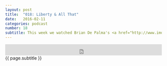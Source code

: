 ```yaml
---
layout: post
title:  "018: Liberty & All That"
date:   2016-02-11
categories: podcast
number: 18
subtitle: This week we watched Brian De Palma's <a href="http://www.imdb.com/title/tt0082085/?ref_=fn_al_tt_1" target="_blank">Blow Out</a>! The generally slept on stylistic and suspenseful Travolta film. We talk life vs media, the portrayal of 'Merica, Jack Terry's motivation, whether De Palma is a misogynist, and we black out in introspection a couple of times. Don't feed Carlos after midnight. <a href="/audible" target="_blank">Click here</a> to get a free audiobook and support the show!
---
```


<iframe frameborder='0' height='36px' scrolling='no' seamless src='https://simplecast.com/e/26183?style=dark' width='100%'></iframe>

<br>
<span class="episode_text">
{{ page.subtitle }}
</span>
<br><br>
